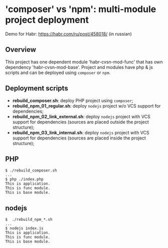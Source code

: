 # 'composer' vs 'npm': multi-module project deployment

Demo for Habr: https://habr.com/ru/post/458018/ (in russian)


## Overview
This project has one dependent module 'habr-cvsn-mod-func' that has own dependency 'habr-cvsn-mod-base'. Project and modules have php & js scripts and can be deployed using `composer` or `npm`.


## Deployment scripts
* **rebuild_composer.sh**: deploy PHP project using `composer`;
* **rebuild_npm_01_regular.sh**: deploy `nodejs` project w/o VCS support for dependencies;
* **rebuild_npm_02_link_external.sh**: deploy `nodejs` project with VCS support for dependencies (sources are placed outside the project structure);
* **rebuild_npm_03_link_internal.sh**: deploy `nodejs` project with VCS support for dependencies (sources are placed inside the project structure);

## PHP 
```
$ ./rebuild_composer.sh
...
$ php ./index.php
This is application.
This is func module.
This is base module.
```

## nodejs
```
$  ./rebuild_npm_*.sh
...
$ nodejs index.js 
This is application.
This is func module.
This is base module.
```